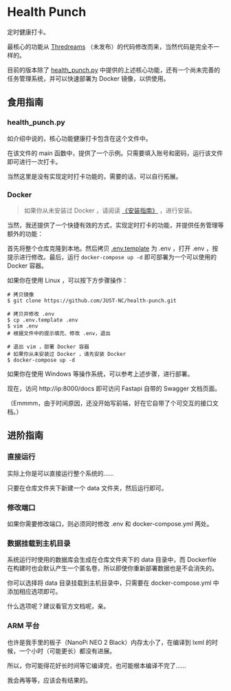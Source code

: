 # Health Punch

定时健康打卡。

最核心的功能从 [Thredreams](https://github.com/thredreams) （未发布）的代码修改而来，当然代码是完全不一样的。

目前的版本除了 [health_punch.py](./health_punch.py) 中提供的上述核心功能，还有一个尚未完善的任务管理系统，并可以快速部署为 Docker 镜像，以供使用。

## 食用指南

### health_punch.py

如介绍中说的，核心功能健康打卡包含在这个文件中。

在该文件的 main 函数中，提供了一个示例。只需要填入账号和密码，运行该文件即可进行一次打卡。

当然这里是没有实现定时打卡功能的，需要的话，可以自行拓展。

### Docker

> 如果你从未安装过 Docker ，请阅读 [《安装指南》](https://docs.docker.com/engine/install/) ，进行安装。

当然，我还提供了一个快捷有效的方式，实现定时打卡的功能，并提供任务管理等额外的功能：

首先将整个仓库克隆到本地。然后拷贝 [.env.template](.env.template) 为 .env ，打开 .env ，按提示进行修改。最后，运行 `docker-compose up -d`
即可部署为一个可以使用的 Docker 容器。

如果你在使用 Linux ，可以按下方步骤操作：

```shell
# 拷贝镜像
$ git clone https://github.com/JUST-NC/health-punch.git

# 拷贝并修改 .env
$ cp .env.template .env
$ vim .env 
# 根据文件中的提示填充、修改 .env，退出

# 退出 vim ，部署 Docker 容器 
# 如果你从未安装过 Docker ，请先安装 Docker
$ docker-compose up -d
```

如果你在使用 Windows 等操作系统，可以参考上述步骤，进行部署。

现在，访问 http://ip:8000/docs 即可访问 Fastapi 自带的 Swagger 文档页面。

（Emmmm，由于时间原因，还没开始写前端，好在它自带了个可交互的接口文档。）

## 进阶指南

### 直接运行

实际上你是可以直接运行整个系统的……

只要在仓库文件夹下新建一个 data 文件夹，然后运行即可。

### 修改端口

如果你需要修改端口，则必须同时修改 .env 和 docker-compose.yml 两处。

### 数据挂载到主机目录

系统运行时使用的数据库会生成在仓库文件夹下的 data 目录中，而 Dockerfile 在构建时也会默认产生一个匿名卷，所以即使你重新部署数据也是不会消失的。

你可以选择将 data 目录挂载到主机目录中，只需要在 docker-compose.yml 中添加相应选项即可。

什么选项呢？建议看官方文档呢，亲。

### ARM 平台

也许是我手里的板子（NanoPi NEO 2 Black）内存太小了，在编译到 lxml 的时候，一个小时（可能更长）都没有进展。

所以，你可能得花好长时间等它编译完，也可能根本编译不完了……

我会再等等，应该会有结果的。
